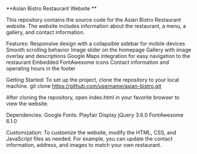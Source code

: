 **Asian Bistro Restaurant Website
**

This repository contains the source code for the Asian Bistro Restaurant website. The website includes information about the restaurant, a menu, a gallery, and contact information.

Features:
Responsive design with a collapsible sidebar for mobile devices
Smooth scrolling behavior
Image slider on the homepage
Gallery with image overlay and descriptions
Google Maps integration for easy navigation to the restaurant
Embedded FontAwesome icons
Contact information and operating hours in the footer

Getting Started:
To set up the project, clone the repository to your local machine.
git clone https://github.com/username/asian-bistro.git

After cloning the repository, open index.html in your favorite browser to view the website.

Dependencies:
Google Fonts: Playfair Display
jQuery 3.6.0
FontAwesome 6.1.0

Customization:
To customize the website, modify the HTML, CSS, and JavaScript files as needed. For example, you can update the contact information, address, and images to match your own restaurant.
